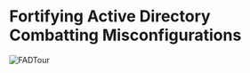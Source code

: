 # Fortifying Active Directory Combatting Misconfigurations

![FADTour](https://github.com/user-attachments/assets/a7c7d926-f134-4a53-96c1-f782f656f90a)

